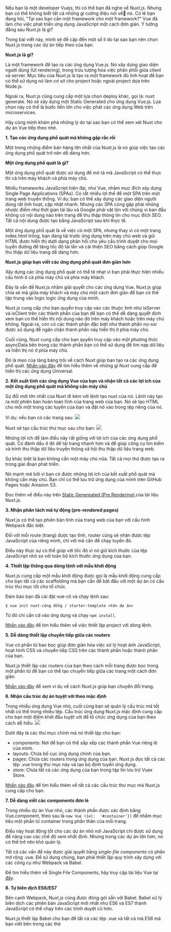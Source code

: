 Nếu bạn là một developer Vuejs, thì có thể bạn đã nghe về Nuxt.js. Nhưng bạn có thể không biết tất cả những gì cường điệu nói về nó.  Có lẽ bạn đang hỏi, "Tại sao bạn cần một framework cho một framework?" Vue đã làm cho việc phát triển ứng dụng JavaScript một cách đơn giản. Ý tưởng đằng sau Nuxt.js là gì? 

Trong bài viết này, mình sẽ đề cập đến một số lí do tại sao bạn nên chọn Nuxt.js trong các dự án tiếp theo của bạn.

**Nuxt.js là gì?**

Là một framework để tạo ra các ứng dụng Vue.js. Nó xây dựng giao diện người dùng (UI rendering), trong trừu tượng hóa việc phân phối giữa client và server. Mục tiêu của Nuxt.js là tạo ra một framework đủ linh hoạt để bạn có thể sử dụng nó làm cơ sở cho project hoặc ngoài project dựa trên Node.js.

Ngoài ra, Nuxt.js cũng cung cấp một lựa chọn deploy khác, gọi là: nuxt generate. Nó sẽ xây dựng một Static Generated cho ứng dụng Vue.js. Lựa chọn này có thể là bước tiến lớn cho việc phát các ứng dụng Web trên microservices.

Hãy cùng mình khám phá những lý do tại sao bạn có thể xem xét Nuxt cho dự án Vue tiếp theo nhé.

**1. Tạo các ứng dụng phổ quát mà không gặp rắc rối**

Một trong những điểm bán hàng lớn nhất của Nuxt.js là nó giúp việc tạo các ứng dụng phổ quát trở nên dễ dàng hơn.

**Một ứng dụng phổ quát là gì?**

Một ứng dụng phổ quát được sử dụng để mô tả mã JavaScript có thể thực thi cả trên máy khách và phía máy chủ.

Nhiều frameworks JavaScript hiện đại, như Vue, nhằm mục đích xây dựng Single Page Applications (SPAs). Có rất nhiều lợi thế để một SPA trên một trang web truyền thống. Ví dụ: bạn có thể xây dựng các giao diện người dùng rất linh hoạt, cập nhật nhanh. Nhưng các SPA cũng gặp phải những nhược điểm như thời gian tải lâu và Google phải vật lộn với chúng vì ban đầu không có nội dung nào trên trang để thu thập thông tin cho mục đích SEO. Tất cả nội dung được tạo bằng JavaScript sau khi thực tế.

Một ứng dụng phổ quát là về việc có một SPA, nhưng thay vì có một trang index.html trống, bạn đang tải trước ứng dụng trên máy chủ web và gửi HTML được hiển thị dưới dạng phản hồi cho yêu cầu trình duyệt cho mọi tuyến đường để tăng tốc độ tải lần và cải thiện SEO bằng cách giúp Google thu thập dữ liệu trang dễ dàng hơn.

**Nuxt.js giúp bạn viết các ứng dụng phổ quát đơn giản hơn**

Xây dựng các ứng dụng phổ quát có thể tẻ nhạt vì bạn phải thực hiện nhiều cấu hình ở cả phía máy chủ và phía máy khách.

Đây là vấn đề Nuxt.js nhằm giải quyết cho các ứng dụng Vue. Nuxt.js giúp chia sẻ mã giữa máy khách và máy chủ một cách đơn giản để bạn có thể tập trung vào logic logic ứng dụng của mình.

Nuxt.js cung cấp cho bạn quyền truy cập vào các thuộc tính như isServer và isClient trên các thành phần của bạn để bạn có thể dễ dàng quyết định xem bạn có thể hiển thị nội dung nào đó trên máy khách hoặc trên máy chủ không. Ngoài ra, còn có các thành phần đặc biệt như thành phần no-ssr được sử dụng để ngăn chặn thành phần này hiển thị ở phía máy chủ.

Cuối cùng, Nuxt cung cấp cho bạn quyền truy cập vào một phương thức asyncData bên trong các thành phần bạn có thể sử dụng để tìm nạp dữ liệu và hiển thị nó ở phía máy chủ.

Đó là mẹo của tảng băng trôi về cách Nuxt giúp bạn tạo ra các ứng dụng phổ quát. [Nhấn vào đây](https://nuxtjs.org/guide) để tìm hiểu thêm về những gì Nuxt cung cấp để hiển thị các ứng dụng Universal.

**2. Kết xuất tĩnh các ứng dụng Vue của bạn và nhận tất cả các lợi ích của một ứng dụng phổ quát mà không cần máy chủ**

Sự đổi mới lớn nhất của Nuxt đi kèm với lệnh tạo nuxt của nó. Lệnh này tạo ra một phiên bản hoàn toàn tĩnh của trang web của bạn. Nó sẽ tạo HTML cho mỗi một trong các tuyến của bạn và đặt nó vào trong tệp riêng của nó.

Ví dụ: nếu bạn có các trang sau: 
![](https://images.viblo.asia/d83ecd7e-def3-4f19-8559-74f38f34be45.png)

Nuxt sẽ tạo cấu trúc thư mục sau cho bạn:
![](https://images.viblo.asia/81f38261-fc4b-48f2-bd8f-571a06ee2220.png)

Những lợi ích để làm điều này rất giống với lợi ích của các ứng dụng phổ quát. Có đánh dấu ở đó để tải trang nhanh hơn và để giúp công cụ tìm kiếm và trình thu thập dữ liệu truyền thông xã hội thu thập dữ liệu trang web.

Sự khác biệt là bạn không cần một máy chủ nữa. Tất cả mọi thứ được tạo ra trong giai đoạn phát triển.

Nó mạnh mẽ bởi vì bạn có được những lợi ích của kết xuất phổ quát mà không cần máy chủ. Bạn chỉ có thể lưu trữ ứng dụng của mình trên GitHub Pages hoặc Amazon S3.

Đọc thêm về điều này trên [Static Genereated (Pre Rendering) ](https://nuxtjs.org/guide) của tài liệu Nuxt.js.

**3. Nhận phân tách mã tự động (pre-rendered pages)**

Nuxt.js có thể tạo phiên bản tĩnh của trang web của bạn với cấu hình Webpack đặc biệt.

Đối với mỗi route (trang) được tạo tĩnh, router cũng sẽ nhận được tệp JavaScript của riêng mình, chỉ với mã cần để chạy tuyến đó.

Điều này thực sự có thể giúp với tốc độ vì nó giữ kích thước của tệp JavaScript nhỏ so với toàn bộ kích thước ứng dụng của bạn.

**4. Thiết lập thông qua dòng lệnh với mẫu khởi động**

Nuxt.js cung cấp một mẫu khởi động được gọi là mẫu khởi động cung cấp cho bạn tất cả các scaffolding mà bạn cần để bắt đầu với một dự án có cấu trúc thư mục tốt cho tổ chức.

Đảm bảo bạn đã cài đặt vue-cli và chạy lệnh sau:
```
$ vue init nuxt-cộng đồng / starter-template <tên dự án>
```

Từ đó chỉ cần cd vào ứng dụng và chạy `npm install`.

[Nhấn vào đây](https://nuxtjs.org/guide/installation) để tìm hiểu thêm về việc thiết lập project với dòng lệnh.

**5. Dễ dàng thiết lập chuyển tiếp giữa các routers**

Vue có phần tử bao bọc <transition> giúp đơn giản hóa việc xử lý hoạt ảnh JavaScript, hoạt hình CSS và chuyển tiếp CSS trên các thành phần hoặc thành phần của bạn.

Nuxt.js thiết lập các routers của bạn theo cách mỗi trang được bọc trong một phần tử <transition> để bạn có thể tạo chuyển tiếp giữa các trang một cách đơn giản.

[Nhấn vào đây](https://nuxtjs.org/examples/routes-transitions/) để xem ví dụ về cách Nuxt.js giúp bạn chuyển đổi trang.
    
**6. Nhận cấu trúc dự án tuyệt vời theo mặc định**
    
Trong nhiều ứng dụng Vue nhỏ, cuối cùng bạn sẽ quản lý cấu trúc mã tốt nhất có thể trong nhiều tệp. Cấu trúc ứng dụng Nuxt.js mặc định cung cấp cho bạn một điểm khởi đầu tuyệt vời để tổ chức ứng dụng của bạn theo cách dễ hiểu.
    ![](https://images.viblo.asia/edc12324-cbe6-4a6f-be94-e12a43b98ab7.png)
    
  Dưới đây là các thư mục chính mà nó thiết lập cho bạn:
    
* components: Nơi để bạn có thể sắp xếp các thành phần Vue riêng lẻ của mình.
*  layouts: Chứa bố cục ứng dụng chính của bạn. 
*  pages: Chứa các routers trong ứng dụng của bạn. Nuxt.js đọc tất cả các tệp .vue trong thư mục này và tạo bộ định tuyến ứng dụng.
*   store: Chứa tất cả các ứng dụng của bạn trong tập tin lưu trữ Vuex Store.
    
[Nhấn vào đây](https://nuxtjs.org/guide/directory-structure) để tìm hiểu thêm về tất cả các cấu trúc thư mục mà Nuxt.js cung cấp cho bạn.
    
**7. Dễ dàng viết các components đơn lẻ**
    
Trong nhiều dự án Vue nhỏ, các thành phần được xác định bằng Vue.component, theo sau là `new Vue ({el:  '#container'})` để nhắm mục tiêu một phần tử container trong phần thân của mỗi trang.

Điều này hoạt động tốt cho các dự án nhỏ nơi JavaScript chỉ được sử dụng để nâng cao các chế độ xem nhất định. Nhưng trong các dự án lớn hơn, nó có thể trở nên khó quản lý.
    
 Tất cả các vấn đề này được giải quyết bằng *single-file components* có phần mở rộng .vue. Để sử dụng chúng, bạn phải thiết lập quy trình xây dựng với các công cụ như Webpack và Babel.
    
Để tìm hiểu thêm về Single File Components, hãy truy cập tài liệu Vue tại [đây](https://vuejs.org/v2/guide/single-file-components.html).
    
**8. Tự biên dịch ES6/ES7**

Bên cạnh Webpack, Nuxt.js cũng được đóng gói sẵn với Babel. Babel xử lý biên dịch các phiên bản JavaScript mới nhất như ES6 và ES7 thành JavaScript có thể chạy trên các trình duyệt cũ hơn.

Nuxt.js thiết lập Babel cho bạn để tất cả các tệp .vue và tất cả mã ES6 mà bạn viết bên trong các thẻ <script> biên dịch thành JavaScript sẽ hoạt động trên tất cả các trình duyệt.
    
Nhấn vào [đây](https://babeljs.io/) để tìm hiểu thêm về Babel.
    
 **Tổng kết**
    
 Tất cả các tính năng này làm cho việc phát triển ứng dụng Vue.js trở nên đơn giản hơn nhiều. Ngay cả khi bạn không cần một ứng dụng phổ quát và muốn gắn bó với một SPA, vẫn có những lợi ích khi sử dụng Nuxt.js. Nó có thể là cơ sở chính dự án của bạn với các lợi ích như tệp .vue, biên dịch ES6 và nhiều tính năng khác.
    
  Hi vọng những chia sẻ trên sẽ giúp các bạn có cái nhìn rõ hơn về Nuxt.js. Hẹn các bạn ở các bài viết tiếp theo.
    
 Tham khảo: https://medium.com/vue-mastery/10-reasons-to-use-nuxt-js-for-your-next-web-application-522397c9366b